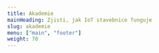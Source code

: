```yaml
---
title: Akademie
mainHeading: Zjisti, jak IoT stavebnice funguje
slug: akademie
menu: ["main", "footer"]
weight: 70
---
```

